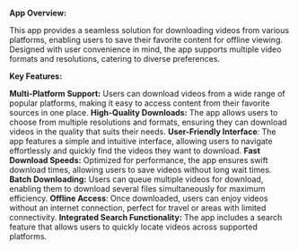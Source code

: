 **App Overview:**

This app provides a seamless solution for downloading videos from various platforms, enabling users to save their favorite content for offline viewing. Designed with user convenience in mind, the app supports multiple video formats and resolutions, catering to diverse preferences.

**Key Features:**

**Multi-Platform Support:** Users can download videos from a wide range of popular platforms, making it easy to access content from their favorite sources in one place.
**High-Quality Downloads:** The app allows users to choose from multiple resolutions and formats, ensuring they can download videos in the quality that suits their needs.
**User-Friendly Interface**: The app features a simple and intuitive interface, allowing users to navigate effortlessly and quickly find the videos they want to download.
**Fast Download Speeds:** Optimized for performance, the app ensures swift download times, allowing users to save videos without long wait times.
**Batch Downloading:** Users can queue multiple videos for download, enabling them to download several files simultaneously for maximum efficiency.
**Offline Access**: Once downloaded, users can enjoy videos without an internet connection, perfect for travel or areas with limited connectivity.
**Integrated Search Functionality:** The app includes a search feature that allows users to quickly locate videos across supported platforms.
